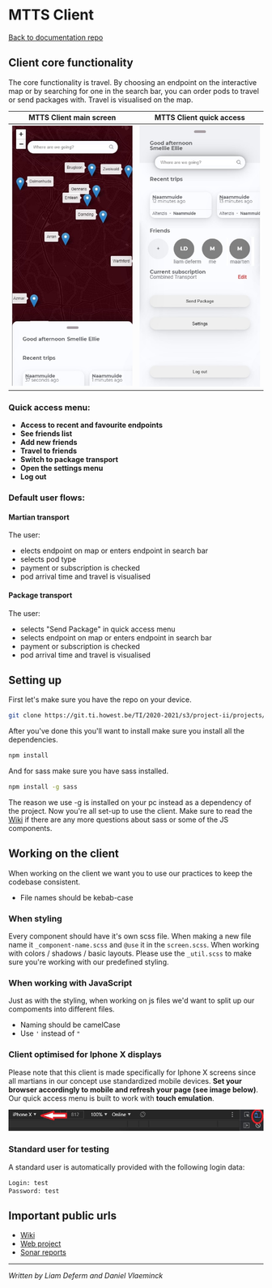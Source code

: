 # MTTS Client

[Back to documentation repo](https://git.ti.howest.be/TI/2020-2021/s3/project-ii/projects/groep-15/documentation)

## Client core functionality

The core functionality is travel. By choosing an endpoint on the interactive map or by searching for 
one in the search bar, you can order pods to travel or send packages with. Travel is visualised on the map.

MTTS Client main screen             |  MTTS Client quick access
:-------------------------:|:-------------------------:|
![](img/mtts%20main%20screen.jpg)  |  ![](img/mtts%20quick%20access.jpg)

### Quick access menu:

* **Access to recent and favourite endpoints**
* **See friends list**
* **Add new friends**
* **Travel to friends**
* **Switch to package transport**
* **Open the settings menu**
* **Log out**

### Default user flows:

#### Martian transport
The user:
* elects endpoint on map or enters endpoint in search bar
* selects pod type
* payment or subscription is checked
* pod arrival time and travel is visualised

#### Package transport

The user:
* selects "Send Package" in quick access menu
* selects endpoint on map or enters endpoint in search bar
* payment or subscription is checked
* pod arrival time and travel is visualised

## Setting up
First let's make sure you have the repo on your device.
```bash
git clone https://git.ti.howest.be/TI/2020-2021/s3/project-ii/projects/groep-15/client.git
```
After you've done this you'll want to install make sure you install all the dependencies.
```bash
npm install
```
And for sass make sure you have sass installed.
```bash
npm install -g sass
```
The reason we use -g is installed on your pc instead as a dependency of the project.
Now you're  all set-up to use the client. Make sure to read the [Wiki](https://git.ti.howest.be/TI/2020-2021/s3/project-ii/projects/groep-15/client/-/wikis/home) if there are any more questions about sass or some of the JS components.

## Working on the client
When working on the client we want you to use our practices to keep the codebase consistent.

* File names should be kebab-case

### When styling
Every component should have it's own scss file. 
When making a new file name it `_component-name.scss` and `@use` it in the `screen.scss`.
When working with colors / shadows / basic layouts. Please use the `_util.scss` to make sure you're working with our predefined styling.

### When working with JavaScript
Just as with the styling, when working on js files we'd want to split up our compoments into different files.
* Naming should be camelCase
* Use `'` instead of `"`

### Client optimised for Iphone X displays

Please note that this client is made specifically for Iphone X screens since all martians in our concept use standardized mobile devices. 
**Set your browser accordingly to mobile and refresh your page (see image below)**. Our quick access menu is built to work with **touch emulation**.

![](img/Iphone%20X%20setting.jpg)

### Standard user for testing

A standard user is automatically provided with the following login data:

```
Login: test
Password: test
```

## Important public urls  
* [Wiki](https://git.ti.howest.be/TI/2020-2021/s3/project-ii/projects/groep-15/client/-/wikis/home)
* [Web project](https://project-ii.ti.howest.be/mars-15/)
* [Sonar reports](https://sonar.ti.howest.be/sonar/dashboard?id=2020.project-ii%3Amars-client-15)

---

*Written by Liam Deferm and Daniel Vlaeminck*